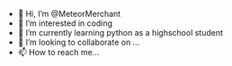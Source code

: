 - 👋 Hi, I’m @MeteorMerchant
- 👀 I’m interested in coding
- 🌱 I’m currently learning python as a highschool student
- 💞️ I’m looking to collaborate on ...
- 📫 How to reach me...

<!---
MeteorMerchant/MeteorMerchant is a ✨ special ✨ repository because its `README.md` (this file) appears on your GitHub profile.
You can click the Preview link to take a look at your changes.
--->
